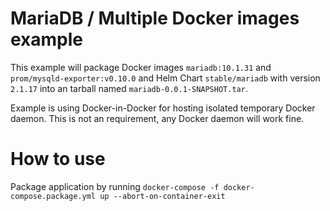 MariaDB / Multiple Docker images example
======

This example will package Docker images `mariadb:10.1.31` and `prom/mysqld-exporter:v0.10.0`
and Helm Chart `stable/mariadb` with version `2.1.17`
into an tarball named `mariadb-0.0.1-SNAPSHOT.tar`.

Example is using Docker-in-Docker for hosting isolated temporary Docker daemon.
This is not an requirement, any Docker daemon will work fine.

How to use
======
Package application by running `docker-compose -f docker-compose.package.yml up --abort-on-container-exit`
